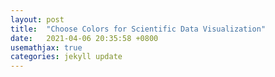 ```yaml
---
layout: post
title:  "Choose Colors for Scientific Data Visualization"
date:   2021-04-06 20:35:58 +0800
usemathjax: true
categories: jekyll update
---
```


